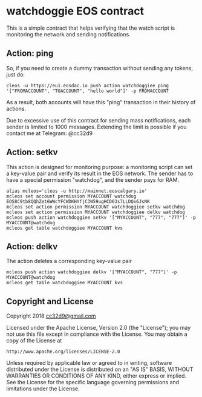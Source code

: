 # watchdoggie EOS contract

This is a simple contract that helps verifying that the watch script is
monitoring the network and sending notifications.

## Action: ping

So, if you need to create a dummy transaction without sending any
tokens, just do:

```
cleos -u https://eu1.eosdac.io push action watchdoggiee ping '["FROMACCOUNT", "TOACCOUNT", "hello world"]' -p FROMACCOUNT
```

As a result, both accounts will have this "ping" transaction in their
history of actions.

Due to excessive use of this contract for sending mass notifications,
each sender is limited to 1000 messages. Extending the limit is possible
if you contact me at Telegram: @cc32d9


## Action: setkv

This action is designed for monitoring purpose: a monitoring script can
set a key-value pair and verify its result in the EOS network. The
sender has to have a special permission "watchdog", and the sender pays
for RAM.

```
alias mcleos='cleos -u http://mainnet.eoscalgary.io'
mcleos set account permission MYACCOUNT watchdog EOS8C9tb8QQhZet6WWcYFCWDKHYfjC3W59ugHCD63s7LLDQx6JsNK
mcleos set action permission MYACCOUNT watchdoggiee setkv watchdog
mcleos set action permission MYACCOUNT watchdoggiee delkv watchdog
mcleos push action watchdoggiee setkv '["MYACCOUNT", "777", "777"]' -p MYACCOUNT@watchdog
mcleos get table watchdoggiee MYACCOUNT kvs
```

## Action: delkv

The action deletes a corresponding key-value pair

```
mcleos push action watchdoggiee delkv '["MYACCOUNT", "777"]' -p MYACCOUNT@watchdog
mcleos get table watchdoggiee MYACCOUNT kvs
```




## Copyright and License

Copyright 2018 cc32d9@gmail.com

Licensed under the Apache License, Version 2.0 (the "License");
you may not use this file except in compliance with the License.
You may obtain a copy of the License at

    http://www.apache.org/licenses/LICENSE-2.0

Unless required by applicable law or agreed to in writing, software
distributed under the License is distributed on an "AS IS" BASIS,
WITHOUT WARRANTIES OR CONDITIONS OF ANY KIND, either express or implied.
See the License for the specific language governing permissions and
limitations under the License.
